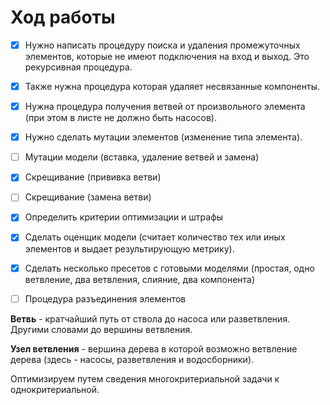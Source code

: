 # Ход работы

- [x] Нужно написать процедуру поиска и удаления промежуточных элементов, которые не имеют подключения на вход и выход.
Это рекурсивная процедура. 
- [x] Также нужна процедура которая удаляет несвязанные компоненты.
- [x] Нужна процедура получения ветвей от произвольного элемента (при этом в листе не должно быть насосов).
- [x] Нужно сделать мутации элементов (изменение типа элемента).
- [ ] Мутации модели (вставка, удаление ветвей и замена)
- [x] Скрещивание (прививка ветви)
- [ ] Скрещивание (замена ветви)
- [x] Определить критерии оптимизации и штрафы
- [x] Сделать оценщик модели (считает количество тех или иных элементов и выдает результирующую метрику).
- [x] Сделать несколько пресетов с готовыми моделями (простая, одно ветвление, два ветвления, слияние, два компонента)
- [ ] Процедура разъединения элементов



**Ветвь** - кратчайший путь от ствола до насоса или разветвления. Другими словами до вершины ветвления.

**Узел ветвления** - вершина дерева в которой возможно ветвление дерева (здесь - насосы, разветвления и водосборники).



Оптимизируем путем сведения многокритериальной задачи к однокритериальной.



